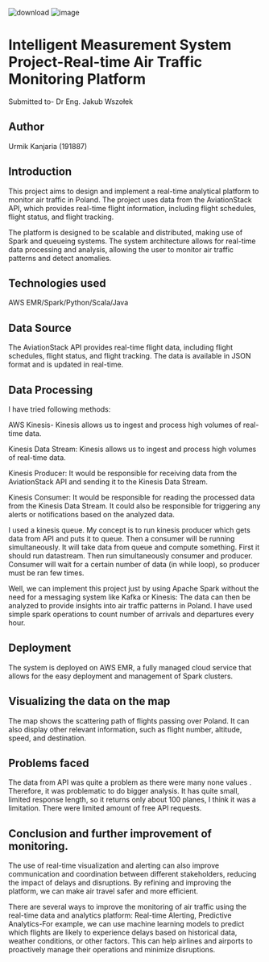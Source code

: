 ![download](https://user-images.githubusercontent.com/125029398/218883578-6b9e904d-f1fe-4e7e-b6d3-554882cbf820.png)         ![image](https://user-images.githubusercontent.com/125029398/218884200-98d3d615-01a6-4819-9017-901c7ba81531.png)

       


# Intelligent Measurement System Project-Real-time Air Traffic Monitoring Platform
Submitted to- Dr Eng. Jakub Wszołek


## Author
Urmik Kanjaria (191887)
## Introduction
This project aims to design and implement a real-time analytical platform to monitor air traffic in Poland. The project uses data from the AviationStack API, which provides real-time flight information, including flight schedules, flight status, and flight tracking.

The platform is designed to be scalable and distributed, making use of Spark and queueing systems. The system architecture allows for real-time data processing and analysis, allowing the user to monitor air traffic patterns and detect anomalies.
## Technologies used
AWS EMR/Spark/Python/Scala/Java

## Data Source
The AviationStack API provides real-time flight data, including flight schedules, flight status, and flight tracking. The data is available in JSON format and is updated in real-time.
## Data Processing
I have tried following methods:

AWS Kinesis- Kinesis allows us to ingest and process high volumes of real-time data.

Kinesis Data Stream:  Kinesis allows us to ingest and process high volumes of real-time data.

Kinesis Producer: It would be responsible for receiving data from the AviationStack API and sending it to the Kinesis Data Stream.

Kinesis Consumer: It would be responsible for reading the processed data from the Kinesis Data Stream. It could also be responsible for triggering any alerts or notifications based on the analyzed data.

 I used a kinesis queue. My concept is to run kinesis producer which gets data from API and puts it to queue. Then a consumer will be running simultaneously. It will take data from queue and compute something.
 First it should run datastream. Then run simultaneously consumer and producer. Consumer will wait for a certain number of data (in while loop), so producer must be ran few times.


Well, we can implement this project just by using Apache Spark without the need for a messaging system like Kafka or Kinesis:
The data can then be analyzed to provide insights into air traffic patterns in Poland. I have used simple spark operations to count number of arrivals and departures every hour.
## Deployment
The system is deployed on AWS EMR, a fully managed cloud service that allows for the easy deployment and management of Spark clusters. 
## Visualizing the data on the map
The map shows the scattering path of flights passing over Poland.
It can also display other relevant information, such as flight number, altitude, speed, and destination.
## Problems faced
The data from API was quite a problem as there were many none values . Therefore, it was problematic to do bigger analysis. It has quite small, limited response length, so it returns only about 100 planes, I think it was a limitation.
There were limited amount of free API requests.



## Conclusion and further improvement of monitoring.
 The use of real-time visualization and alerting can also improve communication and coordination between different stakeholders, reducing the impact of delays and disruptions. By refining and improving the platform, we can make air travel safer and more efficient.

 There are several ways to improve the monitoring of air traffic using the real-time data and analytics platform:
 Real-time Alerting, Predictive Analytics-For example, we can use machine learning models to predict which flights are likely to experience delays based on historical data, weather conditions, or other factors. This can help airlines and airports to proactively manage their operations and minimize disruptions.
